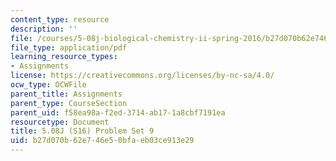 ```yaml
---
content_type: resource
description: ''
file: /courses/5-08j-biological-chemistry-ii-spring-2016/b27d070b62e746e50bfaeb03ce913e29_MIT5_08jS16ps9.pdf
file_type: application/pdf
learning_resource_types:
- Assignments
license: https://creativecommons.org/licenses/by-nc-sa/4.0/
ocw_type: OCWFile
parent_title: Assignments
parent_type: CourseSection
parent_uid: f58ea98a-f2ed-3714-ab17-1a8cbf7191ea
resourcetype: Document
title: 5.08J (S16) Problem Set 9
uid: b27d070b-62e7-46e5-0bfa-eb03ce913e29
---
```

